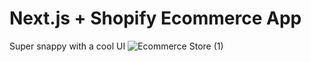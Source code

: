 # Next.js + Shopify Ecommerce App
Super snappy with a cool UI
![Ecommerce Store (1)](https://user-images.githubusercontent.com/69707056/210767106-1e743248-ebf6-4e2d-ac92-1943f55a6592.png)
